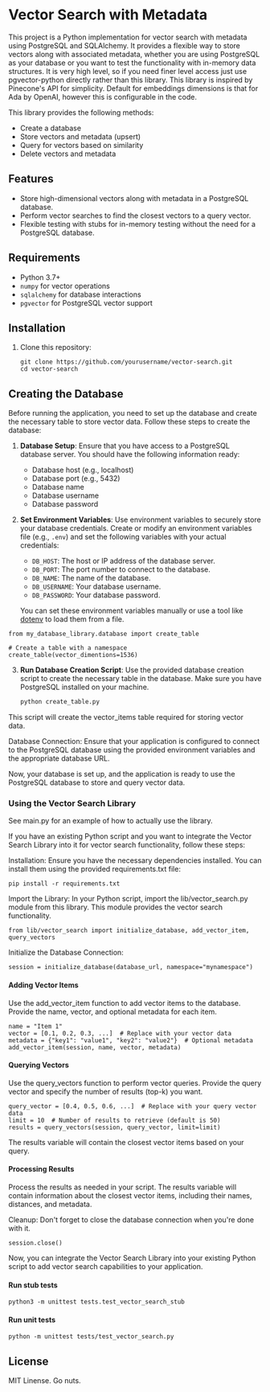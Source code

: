 # Vector Search with Metadata

This project is a Python implementation for vector search with metadata using PostgreSQL and SQLAlchemy. It provides a flexible way to store vectors along with associated metadata, whether you are using PostgreSQL as your database or you want to test the functionality with in-memory data structures. It is very high level, so if you need finer level access just use pgvector-python directly rather than this library. This library is inspired by Pinecone's API for simplicity. Default for embeddings dimensions is that for Ada by OpenAI, however this is configurable in the code.

This library provides the following methods:
- Create a database
- Store vectors and metadata (upsert)
- Query for vectors based on similarity
- Delete vectors and metadata

## Features

- Store high-dimensional vectors along with metadata in a PostgreSQL database.
- Perform vector searches to find the closest vectors to a query vector.
- Flexible testing with stubs for in-memory testing without the need for a PostgreSQL database.

## Requirements

- Python 3.7+
- `numpy` for vector operations
- `sqlalchemy` for database interactions
- `pgvector` for PostgreSQL vector support

## Installation

1. Clone this repository:
   ```shell
   git clone https://github.com/yourusername/vector-search.git
   cd vector-search
   ```

## Creating the Database

Before running the application, you need to set up the database and create the necessary table to store vector data. Follow these steps to create the database:

1. **Database Setup**: Ensure that you have access to a PostgreSQL database server. You should have the following information ready:
   - Database host (e.g., localhost)
   - Database port (e.g., 5432)
   - Database name
   - Database username
   - Database password

2. **Set Environment Variables**: Use environment variables to securely store your database credentials. Create or modify an environment variables file (e.g., `.env`) and set the following variables with your actual credentials:
   - `DB_HOST`: The host or IP address of the database server.
   - `DB_PORT`: The port number to connect to the database.
   - `DB_NAME`: The name of the database.
   - `DB_USERNAME`: Your database username.
   - `DB_PASSWORD`: Your database password.

   You can set these environment variables manually or use a tool like [dotenv](https://pypi.org/project/python-dotenv/) to load them from a file.

```
from my_database_library.database import create_table

# Create a table with a namespace
create_table(vector_dimentions=1536)
```

3. **Run Database Creation Script**: Use the provided database creation script to create the necessary table in the database. Make sure you have PostgreSQL installed on your machine.

   ```bash
   python create_table.py
   ```

This script will create the vector_items table required for storing vector data.

Database Connection: Ensure that your application is configured to connect to the PostgreSQL database using the provided environment variables and the appropriate database URL.

Now, your database is set up, and the application is ready to use the PostgreSQL database to store and query vector data.

### Using the Vector Search Library
See main.py for an example of how to actually use the library.

If you have an existing Python script and you want to integrate the Vector Search Library into it for vector search functionality, follow these steps:

Installation: Ensure you have the necessary dependencies installed. You can install them using the provided requirements.txt file:

```
pip install -r requirements.txt
```

Import the Library: In your Python script, import the lib/vector_search.py module from this library. This module provides the vector search functionality.

```
from lib/vector_search import initialize_database, add_vector_item, query_vectors
```

Initialize the Database Connection: 

```
session = initialize_database(database_url, namespace="mynamespace")
```

#### Adding Vector Items
Use the add_vector_item function to add vector items to the database. Provide the name, vector, and optional metadata for each item.

```
name = "Item 1"
vector = [0.1, 0.2, 0.3, ...]  # Replace with your vector data
metadata = {"key1": "value1", "key2": "value2"}  # Optional metadata
add_vector_item(session, name, vector, metadata)
```

#### Querying Vectors
Use the query_vectors function to perform vector queries. Provide the query vector and specify the number of results (top-k) you want.

```
query_vector = [0.4, 0.5, 0.6, ...]  # Replace with your query vector data
limit = 10  # Number of results to retrieve (default is 50)
results = query_vectors(session, query_vector, limit=limit)
```

The results variable will contain the closest vector items based on your query.

#### Processing Results
Process the results as needed in your script. The results variable will contain information about the closest vector items, including their names, distances, and metadata.

Cleanup: Don't forget to close the database connection when you're done with it.

```
session.close()
```

Now, you can integrate the Vector Search Library into your existing Python script to add vector search capabilities to your application.

#### Run stub tests
```
python3 -m unittest tests.test_vector_search_stub
```

#### Run unit tests
```
python -m unittest tests/test_vector_search.py
```

## License
MIT Linense. Go nuts.
